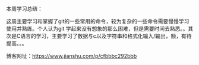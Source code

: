 ﻿本周学习总结：
 
  
这周主要学习和掌握了git的一些常用的命令，较为复杂的一些命令需要慢慢学习使用并熟练。个人认为git
学起来没有想象的那么困难，但是需要时间去熟悉。。其次是C语言的学习，主要学习了数据与c以及字符串和格式化输入/输出，额，有待提高。。。

  
博客网址：https://www.jianshu.com/p/cfbbbc292bbb
  
